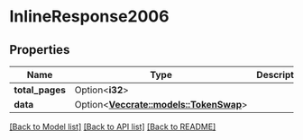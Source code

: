 # InlineResponse2006

## Properties

Name | Type | Description | Notes
------------ | ------------- | ------------- | -------------
**total_pages** | Option<**i32**> |  | [optional]
**data** | Option<[**Vec<crate::models::TokenSwap>**](TokenSwap.md)> |  | [optional]

[[Back to Model list]](../solanabeach_api.wiki/Home.md#documentation-for-models) [[Back to API list]](../solanabeach_api.wiki/Home.md#documentation-for-api-endpoints) [[Back to README]](../solanabeach_api.wiki/Home.md)


